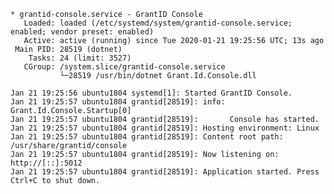 ﻿```
* grantid-console.service - GrantID Console
   Loaded: loaded (/etc/systemd/system/grantid-console.service; enabled; vendor preset: enabled)
   Active: active (running) since Tue 2020-01-21 19:25:56 UTC; 13s ago
 Main PID: 28519 (dotnet)
    Tasks: 24 (limit: 3527)
   CGroup: /system.slice/grantid-console.service
           └─28519 /usr/bin/dotnet Grant.Id.Console.dll

Jan 21 19:25:56 ubuntu1804 systemd[1]: Started GrantID Console.
Jan 21 19:25:57 ubuntu1804 grantid[28519]: info: Grant.Id.Console.Startup[0]
Jan 21 19:25:57 ubuntu1804 grantid[28519]:       Console has started.
Jan 21 19:25:57 ubuntu1804 grantid[28519]: Hosting environment: Linux
Jan 21 19:25:57 ubuntu1804 grantid[28519]: Content root path: /usr/share/grantid/console
Jan 21 19:25:57 ubuntu1804 grantid[28519]: Now listening on: http://[::]:5012
Jan 21 19:25:57 ubuntu1804 grantid[28519]: Application started. Press Ctrl+C to shut down.
```
